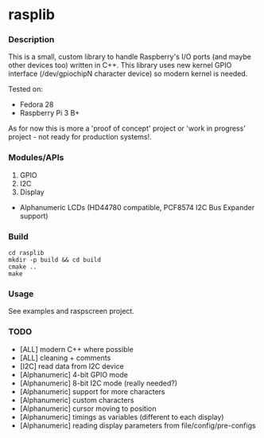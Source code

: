 # rasplib

### Description ###
This is a small, custom library to handle Raspberry's I/O ports (and maybe other devices too) written in C++.
This library uses new kernel GPIO interface (/dev/gpiochipN character device) so modern kernel is needed.

Tested on:
 * Fedora 28
 * Raspberry Pi 3 B+

As for now this is more a 'proof of concept' project or 'work in progress' project - not ready for production systems!.

### Modules/APIs ###
 1. GPIO
 2. I2C
 3. Display
   * Alphanumeric LCDs (HD44780 compatible, PCF8574 I2C Bus Expander support)

### Build ###
```
cd rasplib
mkdir -p build && cd build
cmake ..
make
```

### Usage ###
See examples and raspscreen project.

### TODO ###
 * [ALL] modern C++ where possible
 * [ALL] cleaning + comments
 * [I2C] read data from I2C device
 * [Alphanumeric] 4-bit GPIO mode
 * [Alphanumeric] 8-bit I2C mode (really needed?)
 * [Alphanumeric] support for more characters
 * [Alphanumeric] custom characters
 * [Alphanumeric] cursor moving to position
 * [Alphanumeric] timings as variables (different to each display)
 * [Alphanumeric] reading display parameters from file/config/pre-configs
